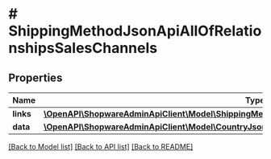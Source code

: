 # # ShippingMethodJsonApiAllOfRelationshipsSalesChannels

## Properties

Name | Type | Description | Notes
------------ | ------------- | ------------- | -------------
**links** | [**\OpenAPI\ShopwareAdminApiClient\Model\ShippingMethodJsonApiAllOfRelationshipsSalesChannelsLinks**](ShippingMethodJsonApiAllOfRelationshipsSalesChannelsLinks.md) |  | [optional]
**data** | [**\OpenAPI\ShopwareAdminApiClient\Model\CountryJsonApiAllOfRelationshipsSalesChannelsData[]**](CountryJsonApiAllOfRelationshipsSalesChannelsData.md) |  | [optional]

[[Back to Model list]](../../README.md#models) [[Back to API list]](../../README.md#endpoints) [[Back to README]](../../README.md)
